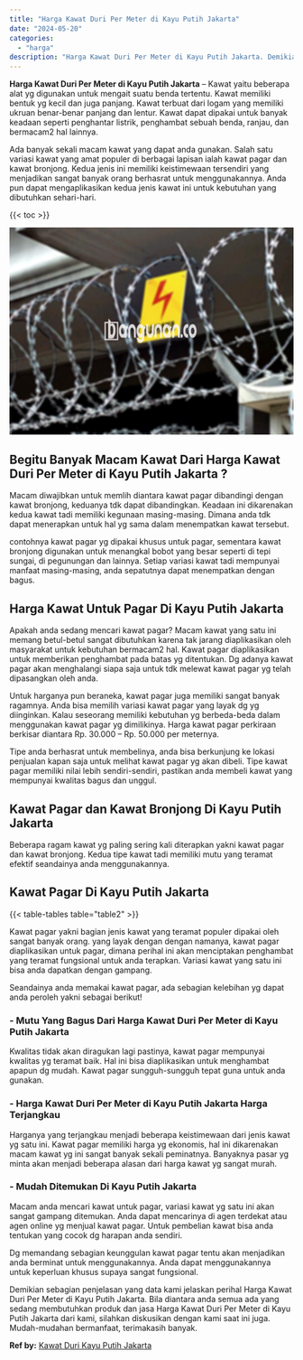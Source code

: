 ```yaml
---
title: "Harga Kawat Duri Per Meter di Kayu Putih Jakarta"
date: "2024-05-20"
categories: 
  - "harga"
description: "Harga Kawat Duri Per Meter di Kayu Putih Jakarta. Demikian sebagian penjelasan yang data kami jelaskan perihal Harga Kawat Duri Per Meter di Kayu Putih Jakar..."
---
```


**Harga Kawat Duri Per Meter di Kayu Putih Jakarta** – Kawat yaitu beberapa alat yg digunakan untuk mengait suatu benda tertentu. Kawat memiliki bentuk yg kecil dan juga panjang. Kawat terbuat dari logam yang memiliki ukruan benar-benar panjang dan lentur. Kawat dapat dipakai untuk banyak keadaan seperti penghantar listrik, penghambat sebuah benda, ranjau, dan bermacam2 hal lainnya.

Ada banyak sekali macam kawat yang dapat anda gunakan. Salah satu variasi kawat yang amat populer di berbagai lapisan ialah kawat pagar dan kawat bronjong. Kedua jenis ini memiliki keistimewaan tersendiri yang menjadikan sangat banyak orang berhasrat untuk menggunakannya. Anda pun dapat mengaplikasikan kedua jenis kawat ini untuk kebutuhan yang dibutuhkan sehari-hari.

{{< toc >}}

![Harga Kawat Duri Per Meter di Kayu Putih Jakarta](/images/jual-kawat-murah13.png)

## Begitu Banyak Macam Kawat Dari Harga Kawat Duri Per Meter di Kayu Putih Jakarta ?

Macam diwajibkan untuk memlih diantara kawat pagar dibandingi dengan kawat bronjong, keduanya tdk dapat dibandingkan. Keadaan ini dikarenakan kedua kawat tadi memiliki kegunaan masing-masing. Dimana anda tdk dapat menerapkan untuk hal yg sama dalam menempatkan kawat tersebut.

contohnya kawat pagar yg dipakai khusus untuk pagar, sementara kawat bronjong digunakan untuk menangkal bobot yang besar seperti di tepi sungai, di pegunungan dan lainnya. Setiap variasi kawat tadi mempunyai manfaat masing-masing, anda sepatutnya dapat menempatkan dengan bagus.

## Harga Kawat Untuk Pagar Di Kayu Putih Jakarta

Apakah anda sedang mencari kawat pagar? Macam kawat yang satu ini memang betul-betul sangat dibutuhkan karena tak jarang diaplikasikan oleh masyarakat untuk kebutuhan bermacam2 hal. Kawat pagar diaplikasikan untuk memberikan penghambat pada batas yg ditentukan. Dg adanya kawat pagar akan menghalangi siapa saja untuk tdk melewat kawat pagar yg telah dipasangkan oleh anda.

Untuk harganya pun beraneka, kawat pagar juga memiliki sangat banyak ragamnya. Anda bisa memilih variasi kawat pagar yang layak dg yg diinginkan. Kalau seseorang memiliki kebutuhan yg berbeda-beda dalam menggunakan kawat pagar yg dimilikinya. Harga kawat pagar perkiraan berkisar diantara Rp. 30.000 – Rp. 50.000 per meternya.

Tipe anda berhasrat untuk membelinya, anda bisa berkunjung ke lokasi penjualan kapan saja untuk melihat kawat pagar yg akan dibeli. Tipe kawat pagar memiliki nilai lebih sendiri-sendiri, pastikan anda membeli kawat yang mempunyai kwalitas bagus dan unggul.

## Kawat Pagar dan Kawat Bronjong Di Kayu Putih Jakarta

Beberapa ragam kawat yg paling sering kali diterapkan yakni kawat pagar dan kawat bronjong. Kedua tipe kawat tadi memiliki mutu yang teramat efektif seandainya anda menggunakannya.

## Kawat Pagar Di Kayu Putih Jakarta

{{< table-tables table="table2" >}}

Kawat pagar yakni bagian jenis kawat yang teramat populer dipakai oleh sangat banyak orang. yang layak dengan dengan namanya, kawat pagar diaplikasikan untuk pagar, dimana perihal ini akan menciptakan penghambat yang teramat fungsional untuk anda terapkan. Variasi kawat yang satu ini bisa anda dapatkan dengan gampang.

Seandainya anda memakai kawat pagar, ada sebagian kelebihan yg dapat anda peroleh yakni sebagai berikut!

### \- Mutu Yang Bagus Dari Harga Kawat Duri Per Meter di Kayu Putih Jakarta

Kwalitas tidak akan diragukan lagi pastinya, kawat pagar mempunyai kwalitas yg teramat baik. Hal ini bisa diaplikasikan untuk menghambat apapun dg mudah. Kawat pagar sungguh-sungguh tepat guna untuk anda gunakan.

### \- Harga Kawat Duri Per Meter di Kayu Putih Jakarta Harga Terjangkau

Harganya yang terjangkau menjadi beberapa keistimewaan dari jenis kawat yg satu ini. Kawat pagar memiliki harga yg ekonomis, hal ini dikarenakan macam kawat yg ini sangat banyak sekali peminatnya. Banyaknya pasar yg minta akan menjadi beberapa alasan dari harga kawat yg sangat murah.

### \- Mudah Ditemukan Di Kayu Putih Jakarta

Macam anda mencari kawat untuk pagar, variasi kawat yg satu ini akan sangat gampang ditemukan. Anda dapat mencarinya di agen terdekat atau agen online yg menjual kawat pagar. Untuk pembelian kawat bisa anda tentukan yang cocok dg harapan anda sendiri.

Dg memandang sebagian keunggulan kawat pagar tentu akan menjadikan anda berminat untuk menggunakannya. Anda dapat menggunakannya untuk keperluan khusus supaya sangat fungsional.

Demikian sebagian penjelasan yang data kami jelaskan perihal Harga Kawat Duri Per Meter di Kayu Putih Jakarta. Bila diantara anda semua ada yang sedang membutuhkan produk dan jasa Harga Kawat Duri Per Meter di Kayu Putih Jakarta dari kami, silahkan diskusikan dengan kami saat ini juga. Mudah-mudahan bermanfaat, terimakasih banyak.

**Ref by:** [Kawat Duri Kayu Putih Jakarta](https://id.wikipedia.org/wiki/Kawat)
